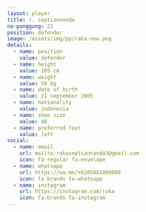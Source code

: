 ```yaml
---
layout: player
title: r. septiannanda
no-punggung: 21
position: defender
image: /assets/img/pp/raka-new.png
details:
  - name: position
    value: defender
  - name: height
    value: 165 cm
  - name: weight
    value: 50 kg
  - name: date of birth
    value: 21 september 2005
  - name: nationality
    value: indonesia
  - name: shoe size
    value: 40
  - name: preferred foot
    value: left
social:
  - name: email
    url: mailto:rakaseptiannanda3@gmail.com
    icon: fa-regular fa-envelope
  - name: whatsapp
    url: https://wa.me/+6285861809089
    icon: fa-brands fa-whatsapp
  - name: instagram
    url: https://instagram.com/raka
    icon: fa-brands fa-instagram
---
```

